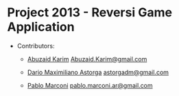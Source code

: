 Project 2013 - Reversi Game Application
=======================================

* Contributors:

    * [Abuzaid Karim](https://github.com/Vercryger) Abuzaid.Karim@gmail.com


    * [Dario Maximiliano Astorga](https://github.com/dastorga) astorgadm@gmail.com


    * [Pablo Marconi](https://github.com/pmarconi) pablo.marconi.ar@gmail.com 

